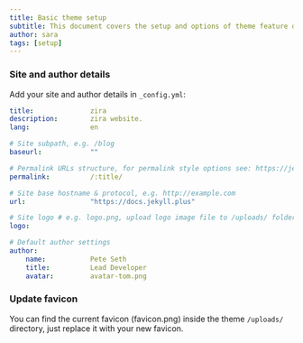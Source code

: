 ```yaml
---
title: Basic theme setup
subtitle: This document covers the setup and options of theme feature described in the doc title
author: sara
tags: [setup]
---
```


### Site and author details
Add your site and author details in `_config.yml`:

```yaml
title:              zira
description:        zira website.
lang:               en

# Site subpath, e.g. /blog
baseurl:            ""

# Permalink URLs structure, for permalink style options see: https://jekyllrb.com/docs/permalinks/
permalink:          /:title/

# Site base hostname & protocol, e.g. http://example.com
url:                "https://docs.jekyll.plus"

# Site logo # e.g. logo.png, upload logo image file to /uploads/ folder
logo:      

# Default author settings
author:
    name:           Pete Seth
    title:          Lead Developer  
    avatar:         avatar-tom.png
```

### Update favicon

You can find the current favicon (favicon.png) inside the theme `/uploads/` directory, just replace it with your new favicon.